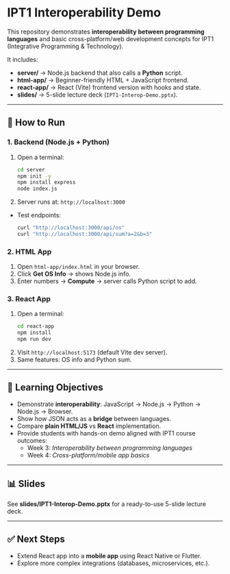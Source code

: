 # IPT1 Interoperability Demo

This repository demonstrates **interoperability between programming languages** and basic cross-platform/web development concepts for IPT1 (Integrative Programming & Technology).

It includes:

- **server/** → Node.js backend that also calls a **Python** script.
- **html-app/** → Beginner-friendly HTML + JavaScript frontend.
- **react-app/** → React (Vite) frontend version with hooks and state.
- **slides/** → 5-slide lecture deck (`IPT1-Interop-Demo.pptx`).

---

## 🚀 How to Run

### 1. Backend (Node.js + Python)
1. Open a terminal:
   ```bash
   cd server
   npm init -y
   npm install express
   node index.js
   ```
2. Server runs at: `http://localhost:3000`

- Test endpoints:
  ```bash
  curl "http://localhost:3000/api/os"
  curl "http://localhost:3000/api/sum?a=2&b=3"
  ```

### 2. HTML App
1. Open `html-app/index.html` in your browser.
2. Click **Get OS Info** → shows Node.js info.
3. Enter numbers → **Compute** → server calls Python script to add.

### 3. React App
1. Open a terminal:
   ```bash
   cd react-app
   npm install
   npm run dev
   ```
2. Visit `http://localhost:5173` (default Vite dev server).
3. Same features: OS info and Python sum.

---

## 📝 Learning Objectives
- Demonstrate **interoperability**: JavaScript → Node.js → Python → Node.js → Browser.
- Show how JSON acts as a **bridge** between languages.
- Compare **plain HTML/JS** vs **React** implementation.
- Provide students with hands-on demo aligned with IPT1 course outcomes:
  - Week 3: *Interoperability between programming languages*
  - Week 4: *Cross-platform/mobile app basics*

---

## 📊 Slides
See **slides/IPT1-Interop-Demo.pptx** for a ready-to-use 5-slide lecture deck.

---

## ✅ Next Steps
- Extend React app into a **mobile app** using React Native or Flutter.
- Explore more complex integrations (databases, microservices, etc.).
